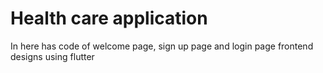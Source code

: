 # Health care application

In here has code of welcome page, sign up page and login page frontend designs using flutter 
